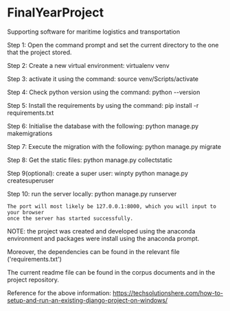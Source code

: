 # FinalYearProject
Supporting software for maritime logistics and transportation

Step 1: Open the command prompt and set the current directory to the one that the project 
	stored.

Step 2: Create a new virtual environment: virtualenv venv

Step 3: activate it using the command: source venv/Scripts/activate

Step 4: Check python version using the command: python --version

Step 5: Install the requirements by using the command: pip install -r requirements.txt

Step 6: Initialise the database with the following: python manage.py makemigrations

Step 7: Execute the migration with the following: python manage.py migrate

Step 8: Get the static files: python manage.py collectstatic

Step 9(optional): create a super user: winpty python manage.py createsuperuser

Step 10: run the server locally: python manage.py runserver

	The port will most likely be 127.0.0.1:8000, which you will input to your browser 
	once the server has started successfully.

NOTE: the project was created and developed using the anaconda environment and packages were install using the anaconda prompt.

Moreover, the dependencies can be found in the relevant file ('requirements.txt')

The current readme file can be found in the corpus documents and in the project repository.

Reference for the above information:
https://techsolutionshere.com/how-to-setup-and-run-an-existing-django-project-on-windows/
